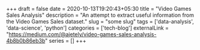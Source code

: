 +++ 
draft = false
date = 2020-10-13T19:20:43+05:30
title = "Video Games Sales Analysis"
description = "An attempt to extract useful information from the Video Games Sales dataset."
slug = "some slug" 
tags = ['data-analysis', 'data-science', 'python']
categories = ['tech-blog']
externalLink = "https://medium.com/@ajetely/video-games-sales-analysis-4b8b0b86eb3b"
series = []
+++